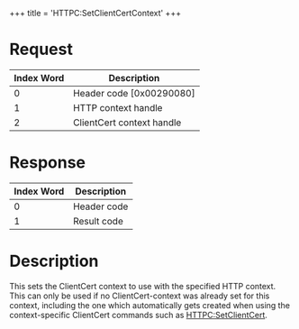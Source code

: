 +++
title = 'HTTPC:SetClientCertContext'
+++

# Request

| Index Word | Description                |
|------------|----------------------------|
| 0          | Header code \[0x00290080\] |
| 1          | HTTP context handle        |
| 2          | ClientCert context handle  |

# Response

| Index Word | Description |
|------------|-------------|
| 0          | Header code |
| 1          | Result code |

# Description

This sets the ClientCert context to use with the specified HTTP context.
This can only be used if no ClientCert-context was already set for this
context, including the one which automatically gets created when using
the context-specific ClientCert commands such as
[HTTPC:SetClientCert](HTTPC:SetClientCert "wikilink").